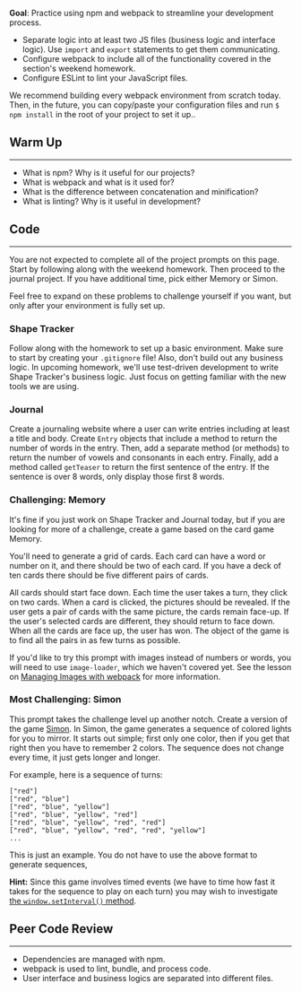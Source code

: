 **Goal**: Practice using npm and webpack to streamline your development process.

* Separate logic into at least two JS files (business logic and interface logic). Use `import` and `export` statements to get them communicating.
* Configure webpack to include all of the functionality covered in the section's weekend homework.
* Configure ESLint to lint your JavaScript files.

We recommend building every webpack environment from scratch today. Then, in the future, you can copy/paste your configuration files and run `$ npm install` in the root of your project to set it up..

## Warm Up
<hr />

* What is npm? Why is it useful for our projects?
* What is webpack and what is it used for?
* What is the difference between concatenation and minification?
* What is linting? Why is it useful in development?

## Code
<hr />

You are not expected to complete all of the project prompts on this page. Start by following along with the weekend homework. Then proceed to the journal project. If you have additional time, pick either Memory or Simon.

Feel free to expand on these problems to challenge yourself if you want, but only after your environment is fully set up.

### Shape Tracker

Follow along with the homework to set up a basic environment. Make sure to start by creating your `.gitignore` file! Also, don't build out any business logic. In upcoming homework, we'll use test-driven development to write Shape Tracker's business logic. Just focus on getting familiar with the new tools we are using.

### Journal

Create a journaling website where a user can write entries including at least a title and body. Create `Entry` objects that include a method to return the number of words in the entry. Then, add a separate method (or methods) to return the number of vowels and consonants in each entry. Finally, add a method called `getTeaser` to return the first sentence of the entry. If the sentence is over 8 words, only display those first 8 words.

### Challenging: Memory

It's fine if you just work on Shape Tracker and Journal today, but if you are looking for more of a challenge, create a game based on the card game Memory.

You'll need to generate a grid of cards. Each card can have a word or number on it, and there should be two of each card. If you have a deck of ten cards there should be five different pairs of cards.

All cards should start face down. Each time the user takes a turn, they click on two cards. When a card is clicked, the pictures should be revealed. If the user gets a pair of cards with the same picture, the cards remain face-up.  If the user's selected cards are different, they should return to face down. When all the cards are face up, the user has won. The object of the game is to find all the pairs in as few turns as possible.

If you'd like to try this prompt with images instead of numbers or words, you will need to use `image-loader`, which we haven't covered yet. See the lesson on [Managing Images with webpack](/intermediate-javascript/test-driven-development/managing-images-with-webpack) for more information.

### Most Challenging: Simon

This prompt takes the challenge level up another notch. Create a version of the game [Simon](https://www.youtube.com/watch?v=4YhVyt4q5HI). In Simon, the game generates a sequence of colored lights for you to mirror. It starts out simple; first only one color, then if you get that right then you have to remember 2 colors. The sequence does not change every time, it just gets longer and longer.

For example, here is a sequence of turns:

```
["red"]
["red", "blue"]
["red", "blue", "yellow"]
["red", "blue", "yellow", "red"]
["red", "blue", "yellow", "red", "red"]
["red", "blue", "yellow", "red", "red", "yellow"]
...
```

This is just an example. You do not have to use the above format to generate sequences, 

**Hint:** Since this game involves timed events (we have to time how fast it takes for the sequence to play on each turn) you may wish to investigate [the `window.setInterval()` method](https://developer.mozilla.org/en-US/docs/Web/API/setInterval).  

## Peer Code Review
<hr />

* Dependencies are managed with npm.
* webpack is used to lint, bundle, and process code.
* User interface and business logics are separated into different files. 
